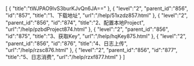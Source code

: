 [
	{
		"title":"tWJPAO9lvS3burKJvQn6JA=="
	},
	{
		"level":"2",
		"parent_id":"856",
		"id":"857",
		"title":"1、下载地址",
		"url":"/help/51xzdz857.html"
	},
	{
		"level":"2",
		"parent_id":"856",
		"id":"874",
		"title":"2、配置本地Project",
		"url":"/help/pzbdProject874.html"
	},
	{
		"level":"2",
		"parent_id":"856",
		"id":"875",
		"title":"3、获取Key",
		"url":"/help/hqKey875.html"
	},
	{
		"level":"2",
		"parent_id":"856",
		"id":"876",
		"title":"4、日志上传",
		"url":"/help/rzsc876.html"
	},
	{
		"level":"2",
		"parent_id":"856",
		"id":"877",
		"title":"5、日志消费",
		"url":"/help/rzxf877.html"
	}
]
